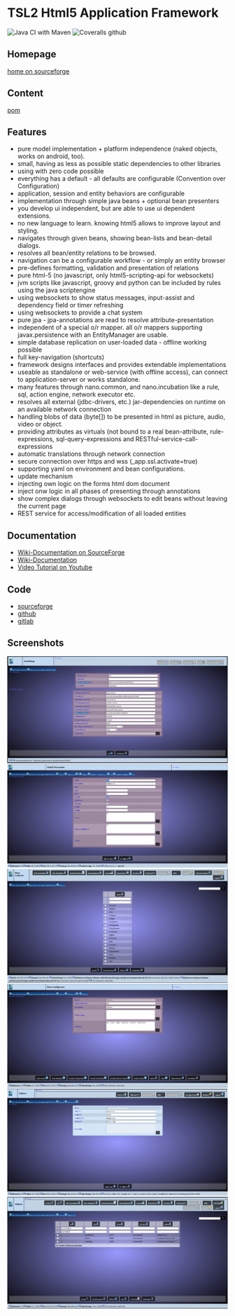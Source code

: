 # TSL2 Html5 Application Framework

![Java CI with Maven](https://github.com/snieda/tsl2nano/workflows/Java%20CI%20with%20Maven/badge.svg)
![Coveralls github](https://img.shields.io/coveralls/github/snieda/tsl2nano?style=plastic)

## Homepage

[home on sourceforge](https://sourceforge.net/projects/tsl2nano/)

## Content

[pom](pom.xml) 

## Features

* pure model implementation + platform independence (naked objects, works on android, too).
* small, having as less as possible static dependencies to other libraries
* using with zero code possible
* everything has a default - all defaults are configurable (Convention over Configuration)
* application, session and entity behaviors are configurable
* implementation through simple java beans + optional bean presenters
* you develop ui independent, but are able to use ui dependent extensions.
* no new language to learn. knowing html5 allows to improve layout and styling.
* navigates through given beans, showing bean-lists and bean-detail dialogs.
* resolves all bean/entity relations to be browsed.
* navigation can be a configurable workflow - or simply an entity browser 
* pre-defines formatting, validation and presentation of relations
* pure html-5 (no javascript, only html5-scripting-api for websockets)
* jvm scripts like javascript, groovy and python can be included by rules using the java scriptengine
* using websockets to show status messages, input-assist and dependency field or timer refreshing
* using websockets to provide a chat system
* pure jpa - jpa-annotations are read to resolve attribute-presentation
* independent of a special o/r mapper. all o/r mappers supporting javax.persistence with an EntityManager are usable.
* simple database replication on user-loaded data - offline working possible
* full key-navigation (shortcuts)
* framework designs interfaces and provides extendable implementations
* useable as standalone or web-service (with offline access), can connect to application-server or works standalone.
* many features through nano.common, and nano.incubation like a rule, sql, action engine, network executor etc.
* resolves all external (jdbc-drivers, etc.) jar-dependencies on runtime on an available network connection
* handling blobs of data (byte[]) to be presented in html as picture, audio, video or object.
* providing attributes as virtuals (not bound to a real bean-attribute, rule-expressions, sql-query-expressions and RESTful-service-call-expressions
* automatic translations through network connection
* secure connection over https and wss (_app.ssl.activate=true)
* supporting yaml on environment and bean configurations.
* update mechanism
* injecting own logic on the forms html dom document
* inject onw logic in all phases of presenting through annotations
* show complex dialogs through websockets to edit beans without leaving the current page
* REST service for access/modification of all loaded entities

## Documentation

* [Wiki-Documentation on SourceForge](https://sourceforge.net/p/tsl2nano/wiki/tsl2-nano%20Home/)
* [Wiki-Documentation](tsl2.nano.h5/nano.h5.md.html)
* [Video Tutorial on Youtube](https://www.youtube-nocookie.com/embed/WuC37CLdxSA?rel=0)

## Code

* [sourceforge](https://sourceforge.net/p/tsl2nano/code/ci/master/tree/)
* [github](https://github.com/snieda/tsl2nano.git)
* [gitlab](https://gitlab.com/snieda/tsl2nano.git)

## Screenshots

![application+datbase-login](tsl2.nano.h5/doc/application+datbase-login.png)
![entity-attribute-configuration](tsl2.nano.h5/doc/entity-attribute-configuration.png)
![entity-browser](tsl2.nano.h5/doc/entity-browser.png)
![entity-configuration](tsl2.nano.h5/doc/entity-configuration.png)
![entity-detaildialog](tsl2.nano.h5/doc/entity-detaildialog.png)
![entity-searchdialog](tsl2.nano.h5/doc/entity-searchdialog.png)
